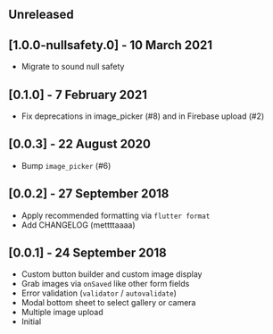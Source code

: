 ## Unreleased

## [1.0.0-nullsafety.0] - 10 March 2021

* Migrate to sound null safety

## [0.1.0] - 7 February 2021

* Fix deprecations in image_picker (#8) and in Firebase upload (#2)

## [0.0.3] - 22 August 2020

* Bump `image_picker` (#6)

## [0.0.2] - 27 September 2018

* Apply recommended formatting via `flutter format`
* Add CHANGELOG (mettttaaaa)

## [0.0.1] - 24 September 2018

* Custom button builder and custom image display
* Grab images via `onSaved` like other form fields
* Error validation (`validator` / `autovalidate`)
* Modal bottom sheet to select gallery or camera
* Multiple image upload
* Initial
